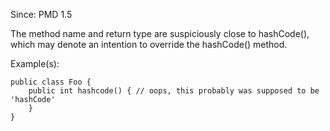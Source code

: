 Since: PMD 1.5

The method name and return type are suspiciously close to hashCode(), which may denote an intention
to override the hashCode() method.

Example(s):
```
public class Foo {
    public int hashcode() { // oops, this probably was supposed to be 'hashCode'
    }
}
```
